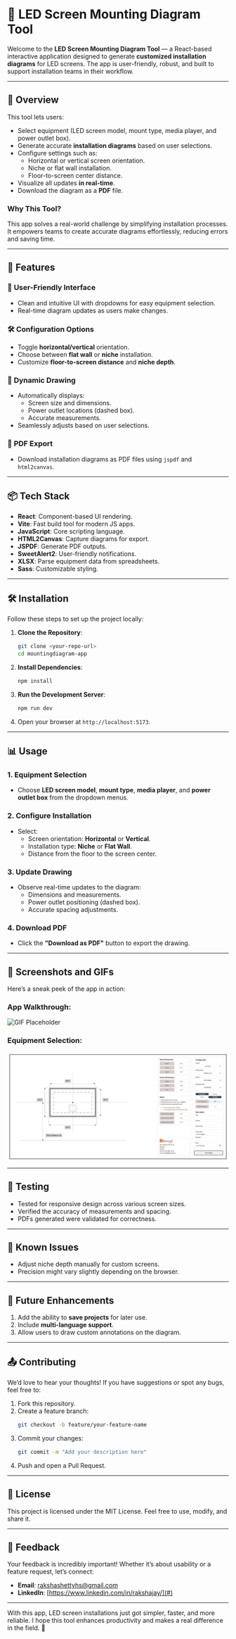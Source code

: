 # 📀 LED Screen Mounting Diagram Tool

Welcome to the **LED Screen Mounting Diagram Tool** — a React-based interactive application designed to generate **customized installation diagrams** for LED screens. The app is user-friendly, robust, and built to support installation teams in their workflow.

---

## 🎯 **Overview**

This tool lets users:

- Select equipment (LED screen model, mount type, media player, and power outlet box).
- Generate accurate **installation diagrams** based on user selections.
- Configure settings such as:
   - Horizontal or vertical screen orientation.
   - Niche or flat wall installation.
   - Floor-to-screen center distance.
- Visualize all updates **in real-time**.
- Download the diagram as a **PDF** file.

### Why This Tool?
This app solves a real-world challenge by simplifying installation processes. It empowers teams to create accurate diagrams effortlessly, reducing errors and saving time.

---

## 🚀 **Features**

### 🎨 **User-Friendly Interface**
- Clean and intuitive UI with dropdowns for easy equipment selection.
- Real-time diagram updates as users make changes.

### 🛠️ **Configuration Options**
- Toggle **horizontal/vertical** orientation.
- Choose between **flat wall** or **niche** installation.
- Customize **floor-to-screen distance** and **niche depth**.

### 🔢 **Dynamic Drawing**
- Automatically displays:
   - Screen size and dimensions.
   - Power outlet locations (dashed box).
   - Accurate measurements.
- Seamlessly adjusts based on user selections.

### 📄 **PDF Export**
- Download installation diagrams as PDF files using `jspdf` and `html2canvas`.

---

## 📦 **Tech Stack**

- **React**: Component-based UI rendering.
- **Vite**: Fast build tool for modern JS apps.
- **JavaScript**: Core scripting language.
- **HTML2Canvas**: Capture diagrams for export.
- **JSPDF**: Generate PDF outputs.
- **SweetAlert2**: User-friendly notifications.
- **XLSX**: Parse equipment data from spreadsheets.
- **Sass**: Customizable styling.

---

## 🛠️ **Installation**

Follow these steps to set up the project locally:

1. **Clone the Repository**:
   ```bash
   git clone <your-repo-url>
   cd mountingdiagram-app
   ```

2. **Install Dependencies**:
   ```bash
   npm install
   ```

3. **Run the Development Server**:
   ```bash
   npm run dev
   ```

4. Open your browser at `http://localhost:5173`.

---

## 📊 **Usage**

### 1. Equipment Selection
- Choose **LED screen model**, **mount type**, **media player**, and **power outlet box** from the dropdown menus.

### 2. Configure Installation
- Select:
   - Screen orientation: **Horizontal** or **Vertical**.
   - Installation type: **Niche** or **Flat Wall**.
   - Distance from the floor to the screen center.

### 3. Update Drawing
- Observe real-time updates to the diagram:
   - Dimensions and measurements.
   - Power outlet positioning (dashed box).
   - Accurate spacing adjustments.

### 4. Download PDF
- Click the **"Download as PDF"** button to export the drawing.

---

## 📅 **Screenshots and GIFs**

Here’s a sneak peek of the app in action:

### App Walkthrough:
![GIF Placeholder](https://www.kapwing.com/videos/67592a863ce4b31a2a190ebb)

### Equipment Selection:
![Screenshot Placeholder](https://github.com/rakshajay/MountingDiagram-app/blob/main/src/assets/images/screenshot.png)

---

## 🔬 **Testing**

- Tested for responsive design across various screen sizes.
- Verified the accuracy of measurements and spacing.
- PDFs generated were validated for correctness.

---

## 🔗 **Known Issues**
- Adjust niche depth manually for custom screens.
- Precision might vary slightly depending on the browser.

---

## 🎯 **Future Enhancements**
1. Add the ability to **save projects** for later use.
2. Include **multi-language support**.
3. Allow users to draw custom annotations on the diagram.

---

## 📤 **Contributing**

We’d love to hear your thoughts! If you have suggestions or spot any bugs, feel free to:

1. Fork this repository.
2. Create a feature branch:
   ```bash
   git checkout -b feature/your-feature-name
   ```
3. Commit your changes:
   ```bash
   git commit -m "Add your description here"
   ```
4. Push and open a Pull Request.

---

## 📄 **License**

This project is licensed under the MIT License. Feel free to use, modify, and share it.

---

## 📢 **Feedback**

Your feedback is incredibly important! Whether it’s about usability or a feature request, let’s connect:

- **Email**: rakshashettyhs@gmail.com 
- **LinkedIn**: [https://www.linkedin.com/in/rakshajay/](#)  

---

With this app, LED screen installations just got simpler, faster, and more reliable. I hope this tool enhances productivity and makes a real difference in the field. 🚀
